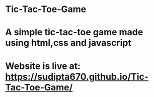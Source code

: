 # Tic-Tac-Toe-Game
# A simple tic-tac-toe game made using html,css and javascript
# Website is live at: https://sudipta670.github.io/Tic-Tac-Toe-Game/
